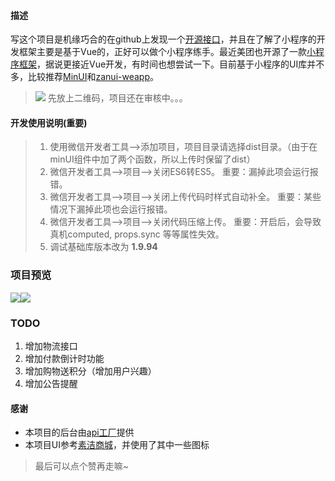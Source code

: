 #### **描述**

写这个项目是机缘巧合的在github上发现一个[开源接口](https://www.it120.cc "开源接口")，并且在了解了小程序的开发框架主要是基于Vue的，正好可以做个小程序练手。最近美团也开源了一款[小程序框架](https://github.com/Meituan-Dianping/mpvue "小程序框架")，据说更接近Vue开发，有时间也想尝试一下。目前基于小程序的UI库并不多，比较推荐[MinUI](https://github.com/meili/minui "MinUI")和[zanui-weapp](https://github.com/youzan/zanui-weapp "zanui-weapp")。
> ![](https://github.com/GaoJun9521/miniApp/blob/master/forth.jpg?raw=true)
先放上二维码，项目还在审核中。。。

#### **开发使用说明(重要)**

> 1. 使用微信开发者工具-->添加项目，项目目录请选择dist目录。（由于在minUI组件中加了两个函数，所以上传时保留了dist）
> 2. 微信开发者工具-->项目-->关闭ES6转ES5。 重要：漏掉此项会运行报错。
> 3. 微信开发者工具-->项目-->关闭上传代码时样式自动补全。 重要：某些情况下漏掉此项也会运行报错。
> 4. 微信开发者工具-->项目-->关闭代码压缩上传。 重要：开启后，会导致真机computed, props.sync 等等属性失效。
> 5. 调试基础库版本改为 **1.9.94**

### **项目预览**
![](https://github.com/GaoJun9521/miniApp/blob/master/first.gif?raw=true)![](https://github.com/GaoJun9521/miniApp/blob/master/second.gif?raw=true)

### **TODO**
1. 增加物流接口
1. 增加付款倒计时功能
1. 增加购物送积分（增加用户兴趣）
1. 增加公告提醒

#### **感谢**
- 本项目的后台由[api工厂](https://www.it120.cc)提供
- 本项目UI参考[素洁商城](https://github.com/dyq086/wxYuHanStore)，并使用了其中一些图标

> 最后可以点个赞再走嘛~
